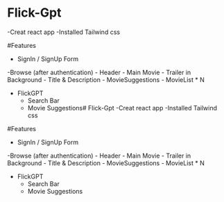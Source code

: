 # Flick-Gpt
 -Creat react app
 -Installed Tailwind css 

#Features
- SignIn / SignUp Form 

-Browse (after authentication)
    - Header 
    - Main Movie
        - Trailer in Background
        - Title & Description 
        - MovieSuggestions
            - MovieList * N
- FlickGPT
    - Search Bar 
    - Movie Suggestions# Flick-Gpt
 -Creat react app
 -Installed Tailwind css 

#Features
- SignIn / SignUp Form 

-Browse (after authentication)
    - Header 
    - Main Movie
        - Trailer in Background
        - Title & Description 
        - MovieSuggestions
            - MovieList * N
- FlickGPT
    - Search Bar 
    - Movie Suggestions